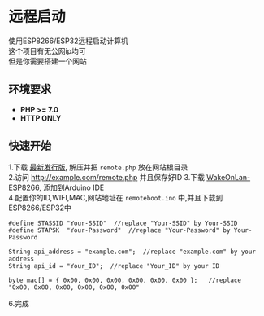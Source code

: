 # 远程启动  

使用ESP8266/ESP32远程启动计算机  
这个项目有无公网ip均可  
但是你需要搭建一个网站  
## 环境要求
- **PHP >= 7.0**
- **HTTP ONLY**

## 快速开始
1.下载 [最新发行版](https://github.com/hank9999/Remoteboot/releases), 解压并把 `remote.php` 放在网站根目录  
2.访问 http://example.com/remote.php 并且保存好ID
3.下载 [WakeOnLan-ESP8266](https://github.com/koenieee/WakeOnLan-ESP8266/archive/master.zip), 添加到Arduino IDE  
4.配置你的ID,WIFI,MAC,网站地址在 `remoteboot.ino` 中,并且下载到ESP8266/ESP32中  
```
#define STASSID "Your-SSID"  //replace "Your-SSID" by Your-SSID
#define STAPSK  "Your-Password"  //replace "Your-Password" by Your-Password
```
```
String api_address = "example.com";  //replace "example.com" by your address
String api_id = "Your_ID";  //replace "Your_ID" by your ID
```
```
byte mac[] = { 0x00, 0x00, 0x00, 0x00, 0x00, 0x00 };   //replace "0x00, 0x00, 0x00, 0x00, 0x00, 0x00"
```
6.完成  